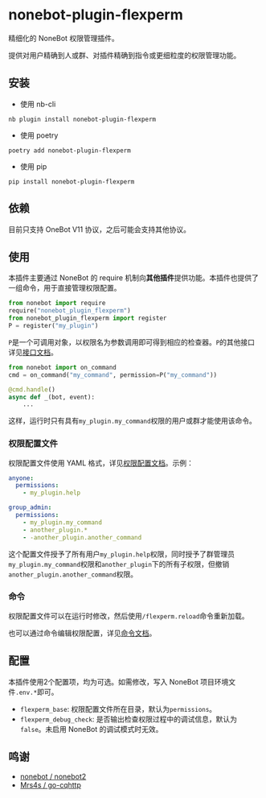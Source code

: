 # nonebot-plugin-flexperm

精细化的 NoneBot 权限管理插件。

提供对用户精确到人或群、对插件精确到指令或更细粒度的权限管理功能。

## 安装

- 使用 nb-cli

```shell
nb plugin install nonebot-plugin-flexperm
```

- 使用 poetry

```shell
poetry add nonebot-plugin-flexperm
```

- 使用 pip

```shell
pip install nonebot-plugin-flexperm
```

## 依赖

目前只支持 OneBot V11 协议，之后可能会支持其他协议。

## 使用

本插件主要通过 NoneBot 的 require 机制向**其他插件**提供功能。本插件也提供了一组命令，用于直接管理权限配置。

```python
from nonebot import require
require("nonebot_plugin_flexperm")
from nonebot_plugin_flexperm import register
P = register("my_plugin")
```

`P`是一个可调用对象，以权限名为参数调用即可得到相应的检查器。`P`的其他接口详见[接口文档](docs/interface.md)。

```python
from nonebot import on_command
cmd = on_command("my_command", permission=P("my_command"))

@cmd.handle()
async def _(bot, event):
    ...
```

这样，运行时只有具有`my_plugin.my_command`权限的用户或群才能使用该命令。

### 权限配置文件

权限配置文件使用 YAML 格式，详见[权限配置文档](docs/permdesc.md)。示例：

```yaml
anyone:
  permissions:
    - my_plugin.help

group_admin:
  permissions:
    - my_plugin.my_command
    - another_plugin.*
    - -another_plugin.another_command
```

这个配置文件授予了所有用户`my_plugin.help`权限，同时授予了群管理员`my_plugin.my_command`权限和`another_plugin`下的所有子权限，但撤销`another_plugin.another_command`权限。

### 命令

权限配置文件可以在运行时修改，然后使用`/flexperm.reload`命令重新加载。

也可以通过命令编辑权限配置，详见[命令文档](docs/command.md)。

## 配置

本插件使用2个配置项，均为可选。如需修改，写入 NoneBot 项目环境文件`.env.*`即可。

- `flexperm_base`: 权限配置文件所在目录，默认为`permissions`。
- `flexperm_debug_check`: 是否输出检查权限过程中的调试信息，默认为`false`。未启用 NoneBot 的调试模式时无效。

## 鸣谢

- [nonebot / nonebot2](https://github.com/nonebot/nonebot2)
- [Mrs4s / go-cqhttp](https://github.com/Mrs4s/go-cqhttp)
